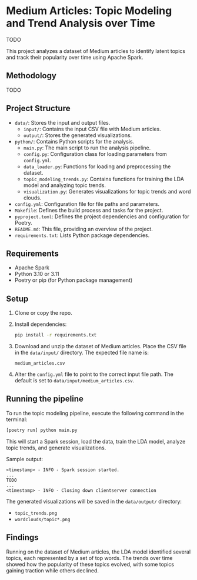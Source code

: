 # Medium Articles: Topic Modeling and Trend Analysis over Time

TODO

This project analyzes a dataset of Medium articles to identify latent topics and track their popularity over time using Apache Spark.

## Methodology

TODO

## Project Structure

* `data/`: Stores the input and output files.
  * `input/`: Contains the input CSV file with Medium articles.
  * `output/`: Stores the generated visualizations.
* `python/`: Contains Python scripts for the analysis.
  * `main.py`: The main script to run the analysis pipeline.
  * `config.py`: Configuration class for loading parameters from `config.yml`.
  * `data_loader.py`: Functions for loading and preprocessing the dataset.
  * `topic_modeling_trends.py`: Contains functions for training the LDA model and analyzing topic trends.
  * `visualization.py`: Generates visualizations for topic trends and word clouds.
* `config.yml`: Configuration file for file paths and parameters.
* `Makefile`: Defines the build process and tasks for the project.
* `pyproject.toml`: Defines the project dependencies and configuration for Poetry.
* `README.md`: This file, providing an overview of the project.
* `requirements.txt`: Lists Python package dependencies.

## Requirements

- Apache Spark
- Python 3.10 or 3.11
- Poetry or pip (for Python package management)

## Setup

1. Clone or copy the repo.
2. Install dependencies:
   ```bash
   pip install -r requirements.txt
   ```

3. Download and unzip the dataset of Medium articles. Place the CSV file in the `data/input/` directory. The expected file name is:

   ```
   medium_articles.csv
   ```

4. Alter the `config.yml` file to point to the correct input file path. The default is set to `data/input/medium_articles.csv`.

## Running the pipeline

To run the topic modeling pipeline, execute the following command in the terminal:

```bash
[poetry run] python main.py
```

This will start a Spark session, load the data, train the LDA model, analyze topic trends, and generate visualizations.

Sample output:
```
<timestamp> - INFO - Spark session started.
...
TODO
...
<timestamp> - INFO - Closing down clientserver connection
```

The generated visualizations will be saved in the `data/output/` directory:
* `topic_trends.png`
* `wordclouds/topic*.png`

## Findings

Running on the dataset of Medium articles, the LDA model identified several topics, each represented by a set of top words. The trends over time showed how the popularity of these topics evolved, with some topics gaining traction while others declined.

